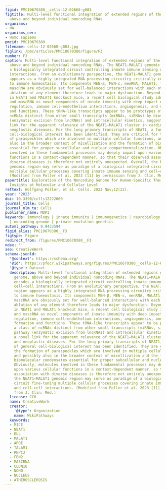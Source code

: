 ```yaml
---
figid: PMC10670380__cells-12-02660-g003
figtitle: Multi-level functional integration of extended regions of the human genome,
  above and beyond individual noncoding RNAs
organisms:
- NA
organisms_ner:
- Homo sapiens
pmcid: PMC10670380
filename: cells-12-02660-g003.jpg
figlink: /pmc/articles/PMC10670380/figure/F3
number: F3
caption: Multi-level functional integration of extended regions of the human genome,
  above and beyond individual noncoding RNAs. The NEAT1–MALAT1 genomic region encodes
  a biologically integrated circuit controlling innate immune sensing and cell–cell
  interactions. From an evolutionary perspective, the NEAT1–MALAT1 genomic region
  appears as a highly integrated RNA processing circuitry critically contributing
  to immune homeostasis. Its components MEN-β, MEN-ε, menRNA, MALAT1, TALAM1, and
  mascRNA are obviously set for well-balanced interactions with each other. Genetic
  ablation of any element therefore leads to major dysfunction. Beyond prior work
  in NEAT1 and MALAT1 knockout mice, a recent cell biological study identified menRNA
  and mascRNA as novel components of innate immunity with deep impact upon cytokine
  regulation, immune cell–endothelium interactions, angiogenesis, and macrophage formation
  and functions. These tRNA-like transcripts appear to be prototypes of a class of
  ncRNAs distinct from other small transcripts (miRNAs, siRNAs) by biosynthetic pathway
  (enzymatic excision from lncRNAs) and intracellular kinetics, suggesting a novel
  link for the apparent relevance of the NEAT1–MALAT1 cluster in cardiovascular and
  neoplastic diseases. For the long primary transcripts of NEAT1, a function of general
  cell-biological interest has been identified. They are critical for the formation
  of paraspeckles which are involved in multiple cellular functions, and possibly
  also in the broader context of micellization and the formation of biomolecular condensates
  essential for proper subcellular and nuclear compartmentalization. Obviously, molecules
  involved in these fundamental processes may deeply impact upon various cellular
  functions in a context-dependent manner, so that their observed association with
  diverse diseases is therefore not entirely unexpected. Overall, the NEAT1–MALAT1
  genomic region may serve as paradigm of a biological integrated circuit fine-tuning
  multiple cellular processes covering innate immune sensing and cell–cell interactions.
  (Modified from Poller et al. 2023 [11] by permission from J. Clin. Med.)
papertitle: Exploration of the Noncoding Genome for Human-Specific Therapeutic Targets—Recent
  Insights at Molecular and Cellular Level
reftext: Wolfgang Poller, et al. Cells. 2023 Nov;12(22).
year: '2023'
doi: 10.3390/cells12222660
journal_title: Cells
journal_nlm_ta: Cells
publisher_name: MDPI
keywords: immunology | innate immunity | immunogenetics | neurobiology | neurogenetics
  | noncoding genome | primate evolution genetics
automl_pathway: 0.9433594
figid_alias: PMC10670380__F3
figtype: Figure
redirect_from: /figures/PMC10670380__F3
ndex: ''
seo: CreativeWork
schema-jsonld:
  '@context': https://schema.org/
  '@id': https://pfocr.wikipathways.org/figures/PMC10670380__cells-12-02660-g003.html
  '@type': Dataset
  description: Multi-level functional integration of extended regions of the human
    genome, above and beyond individual noncoding RNAs. The NEAT1–MALAT1 genomic region
    encodes a biologically integrated circuit controlling innate immune sensing and
    cell–cell interactions. From an evolutionary perspective, the NEAT1–MALAT1 genomic
    region appears as a highly integrated RNA processing circuitry critically contributing
    to immune homeostasis. Its components MEN-β, MEN-ε, menRNA, MALAT1, TALAM1, and
    mascRNA are obviously set for well-balanced interactions with each other. Genetic
    ablation of any element therefore leads to major dysfunction. Beyond prior work
    in NEAT1 and MALAT1 knockout mice, a recent cell biological study identified menRNA
    and mascRNA as novel components of innate immunity with deep impact upon cytokine
    regulation, immune cell–endothelium interactions, angiogenesis, and macrophage
    formation and functions. These tRNA-like transcripts appear to be prototypes of
    a class of ncRNAs distinct from other small transcripts (miRNAs, siRNAs) by biosynthetic
    pathway (enzymatic excision from lncRNAs) and intracellular kinetics, suggesting
    a novel link for the apparent relevance of the NEAT1–MALAT1 cluster in cardiovascular
    and neoplastic diseases. For the long primary transcripts of NEAT1, a function
    of general cell-biological interest has been identified. They are critical for
    the formation of paraspeckles which are involved in multiple cellular functions,
    and possibly also in the broader context of micellization and the formation of
    biomolecular condensates essential for proper subcellular and nuclear compartmentalization.
    Obviously, molecules involved in these fundamental processes may deeply impact
    upon various cellular functions in a context-dependent manner, so that their observed
    association with diverse diseases is therefore not entirely unexpected. Overall,
    the NEAT1–MALAT1 genomic region may serve as paradigm of a biological integrated
    circuit fine-tuning multiple cellular processes covering innate immune sensing
    and cell–cell interactions. (Modified from Poller et al. 2023 [11] by permission
    from J. Clin. Med.)
  license: CC0
  name: CreativeWork
  creator:
    '@type': Organization
    name: WikiPathways
  keywords:
  - MICE
  - NEAT1
  - ELL
  - MALAT1
  - APOE
  - TALAM1
  - RNPC3
  - FBN2
  - MASCRNA
  - CLDN10
  - NONO
  - NUCLEUS
  - ATHEROSCLEROSIS
---
```

